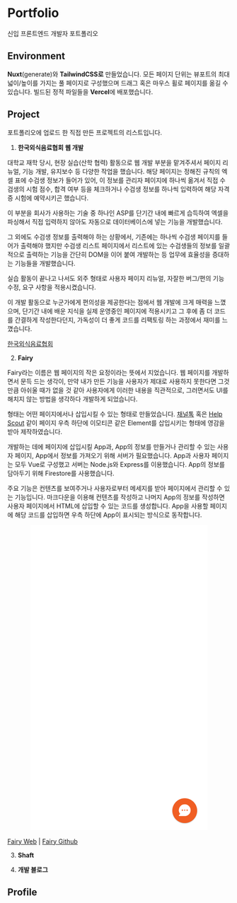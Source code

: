 # Portfolio

신입 프론트엔드 개발자 포트폴리오

## Environment

**Nuxt**(generate)와 **TailwindCSS로** 만들었습니다. 모든 페이지 단위는 뷰포트의 최대 넓이/높이를 가지는 풀 페이지로 구성했으며 드래그 혹은 마우스 휠로 페이지를 옮길 수 있습니다. 빌드된 정적 파일들을 **Vercel**에 배포했습니다.

## Project

포트폴리오에 업로드 한 직접 만든 프로젝트의 리스트입니다.

1. **한국외식음료협회 웹 개발**

대학교 재학 당시, 현장 실습(산학 협력) 활동으로 웹 개발 부분을 맡겨주셔서 페이지 리뉴얼, 기능 개발, 유지보수 등 다양한 작업을 했습니다. 해당 페이지는 정해진 규칙의 엑셀 표에 수검생 정보가 들어가 있어, 이 정보를 관리자 페이지에 하나씩 옮겨서 직접 수검생의 시험 점수, 합격 여부 등을 체크하거나 수검생 정보를 하나씩 입력하여 해당 자격증 시험에 예약시키곤 했습니다.

이 부분을 회사가 사용하는 기술 중 하나인 ASP를 단기간 내에 빠르게 습득하여 엑셀을 파싱해서 직접 입력하지 않아도 자동으로 데이터베이스에 넣는 기능을 개발했습니다.

그 외에도 수검생 정보를 출력해야 하는 상황에서, 기존에는 하나씩 수검생 페이지를 들어가 출력해야 했지만 수검생 리스트 페이지에서 리스트에 있는 수검생들의 정보를 일괄적으로 출력하는 기능을 간단히 DOM을 이어 붙여 개발하는 등 업무에 효율성을 증대하는 기능들을 개발했습니다.

실습 활동이 끝나고 나서도 외주 형태로 사용자 페이지 리뉴얼, 자잘한 버그/편의 기능 수정, 요구 사항을 적용시켰습니다.

이 개발 활동으로 누군가에게 편의성을 제공한다는 점에서 웹 개발에 크게 매력을 느꼈으며, 단기간 내에 배운 지식을 실제 운영중인 페이지에 적용시키고 그 후에 좀 더 코드를 간결하게 작성한다던지, 가독성이 더 좋게 코드를 리팩토링 하는 과정에서 재미를 느꼈습니다.

[한국외식음료협회](http://kfba.or.kr)

2. **Fairy**

Fairy라는 이름은 웹 페이지의 작은 요정이라는 뜻에서 지었습니다. 웹 페이지를 개발하면서 문득 드는 생각이, 만약 내가 만든 기능을 사용자가 제대로 사용하지 못한다면 그것만큼 아쉬울 때가 없을 것 같아 사용자에게 이러한 내용을 직관적으로, 그러면서도 UI를 해치지 않는 방법을 생각하다 개발하게 되었습니다.

형태는 어떤 페이지에서나 삽입시킬 수 있는 형태로 만들었습니다. [채널톡](https://channel.io/ko) 혹은 [Help Scout](https://www.helpscout.com/) 같이 페이지 우측 하단에 이모티콘 같은 Element를 삽입시키는 형태에 영감을 받아 제작하였습니다.

개발하는 데에 페이지에 삽입시킬 App과, App의 정보를 만들거나 관리할 수 있는 사용자 페이지, App에서 정보를 가져오기 위해 서버가 필요했습니다. App과 사용자 페이지는 모두 Vue로 구성했고 서버는 Node.js와 Express를 이용했습니다. App의 정보를 담아두기 위해 Firestore를 사용했습니다.

주요 기능은 컨텐츠를 보여주거나 사용자로부터 메세지를 받아 페이지에서 관리할 수 있는 기능입니다. 마크다운을 이용해 컨텐츠를 작성하고 나머지 App의 정보를 작성하면 사용자 페이지에서 HTML에 삽입할 수 있는 코드를 생성합니다. App을 사용할 페이지에 해당 코드를 삽입하면 우측 하단에 App이 표시되는 방식으로 동작합니다.

<p align="center">
  <img src="/docs/ex.gif" alt="example-fairy" />
</p>

[Fairy Web](https://fairy-web-service.web.app/) | [Fairy Github](https://github.com/n2ptune/fairy)

3. **Shaft**

4. **개발 블로그**

## Profile
